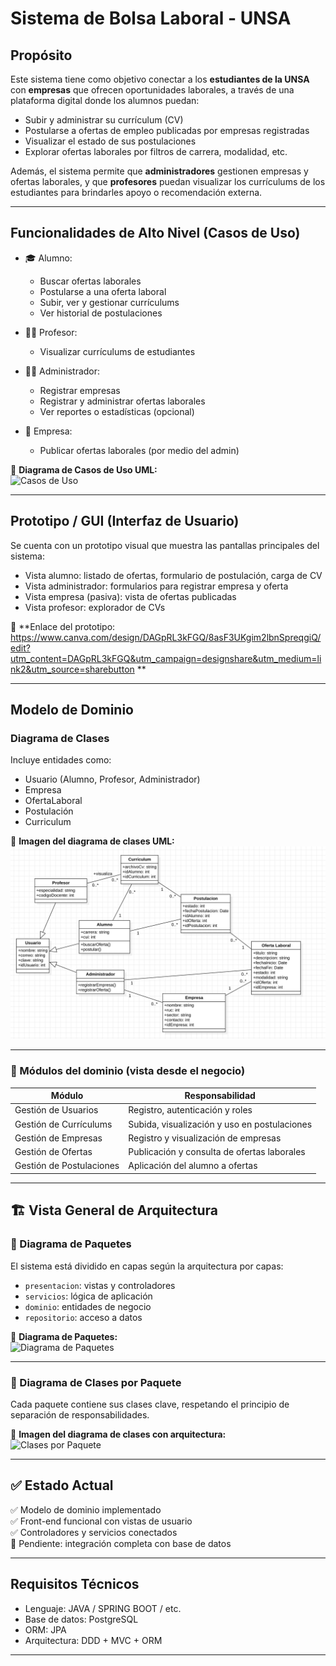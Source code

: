 # Sistema de Bolsa Laboral - UNSA

## Propósito

Este sistema tiene como objetivo conectar a los **estudiantes de la UNSA** con **empresas** que ofrecen oportunidades laborales, a través de una plataforma digital donde los alumnos puedan:

- Subir y administrar su currículum (CV)
- Postularse a ofertas de empleo publicadas por empresas registradas
- Visualizar el estado de sus postulaciones
- Explorar ofertas laborales por filtros de carrera, modalidad, etc.

Además, el sistema permite que **administradores** gestionen empresas y ofertas laborales, y que **profesores** puedan visualizar los currículums de los estudiantes para brindarles apoyo o recomendación externa.

---

## Funcionalidades de Alto Nivel (Casos de Uso)

- 🎓 Alumno:
  - Buscar ofertas laborales
  - Postularse a una oferta laboral
  - Subir, ver y gestionar currículums
  - Ver historial de postulaciones

- 🧑‍🏫 Profesor:
  - Visualizar currículums de estudiantes

- 🧑‍💼 Administrador:
  - Registrar empresas
  - Registrar y administrar ofertas laborales
  - Ver reportes o estadísticas (opcional)

- 🏢 Empresa:
  - Publicar ofertas laborales (por medio del admin)

📌 **Diagrama de Casos de Uso UML:**  
![Casos de Uso](./docs/casos-de-uso.png)

---

## Prototipo / GUI (Interfaz de Usuario)

Se cuenta con un prototipo visual que muestra las pantallas principales del sistema:

- Vista alumno: listado de ofertas, formulario de postulación, carga de CV
- Vista administrador: formularios para registrar empresa y oferta
- Vista empresa (pasiva): vista de ofertas publicadas
- Vista profesor: explorador de CVs

📌 **Enlace del prototipo: https://www.canva.com/design/DAGpRL3kFGQ/8asF3UKgim2lbnSpreqgiQ/edit?utm_content=DAGpRL3kFGQ&utm_campaign=designshare&utm_medium=link2&utm_source=sharebutton **  

---

## Modelo de Dominio

### Diagrama de Clases

Incluye entidades como:
- Usuario (Alumno, Profesor, Administrador)
- Empresa
- OfertaLaboral
- Postulación
- Curriculum

📌 **Imagen del diagrama de clases UML:**  
![Modelo de Dominio](./docs/Diagrama_de_clases.png)

---

### 🔸 Módulos del dominio (vista desde el negocio)

| Módulo | Responsabilidad |
|--------|------------------|
| Gestión de Usuarios | Registro, autenticación y roles |
| Gestión de Currículums | Subida, visualización y uso en postulaciones |
| Gestión de Empresas | Registro y visualización de empresas |
| Gestión de Ofertas | Publicación y consulta de ofertas laborales |
| Gestión de Postulaciones | Aplicación del alumno a ofertas |

---

## 🏗️ Vista General de Arquitectura

### 🔹 Diagrama de Paquetes

El sistema está dividido en capas según la arquitectura por capas:

- `presentacion`: vistas y controladores
- `servicios`: lógica de aplicación
- `dominio`: entidades de negocio
- `repositorio`: acceso a datos

📌 **Diagrama de Paquetes:**  
![Diagrama de Paquetes](./docs/diagrama-paquetes.png)

---

### 🔸 Diagrama de Clases por Paquete

Cada paquete contiene sus clases clave, respetando el principio de separación de responsabilidades.

📌 **Imagen del diagrama de clases con arquitectura:**  
![Clases por Paquete](./docs/Diagrama_clases_arquitectura.png)

---

## ✅ Estado Actual

✅ Modelo de dominio implementado  
✅ Front-end funcional con vistas de usuario  
✅ Controladores y servicios conectados  
🔄 Pendiente: integración completa con base de datos

---

## Requisitos Técnicos

- Lenguaje: JAVA / SPRING BOOT / etc.
- Base de datos: PostgreSQL
- ORM: JPA
- Arquitectura: DDD + MVC + ORM

---
